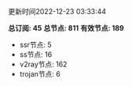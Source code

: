 更新时间2022-12-23 03:33:44

**总订阅: 45**
**总节点: 811**
**有效节点: 189**
- ssr节点: 5
- ss节点: 16
- v2ray节点: 162
- trojan节点: 6
